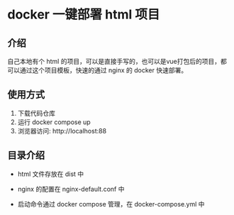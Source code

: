 # docker 一键部署 html 项目

## 介绍

自己本地有个 html 的项目，可以是直接手写的，也可以是vue打包后的项目，都可以通过这个项目模板，快速的通过 nginx 的 docker 快速部署。

## 使用方式

1. 下载代码仓库
2. 运行 docker compose up
3. 浏览器访问: http://localhost:88

## 目录介绍

- html 文件存放在 dist 中

- nginx 的配置在 nginx-default.conf 中

- 启动命令通过 docker compose 管理，在 docker-compose.yml 中
